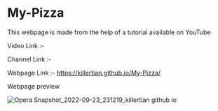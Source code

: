 # My-Pizza

This webpage is made from the help of a tutorial available on YouTube 

Video Link :-

Channel Link :-

Webpage Link :- https://killertian.github.io/My-Pizza/

Webpage preview 

![Opera Snapshot_2022-09-23_231219_killertian github io](https://user-images.githubusercontent.com/77867638/192026478-36f636ab-2f5d-4ece-8872-1fe96501e882.png)
